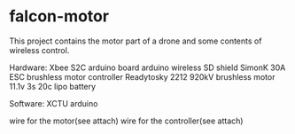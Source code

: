 # falcon-motor
This project contains the motor part of a drone and some contents of wireless control.

Hardware:
 Xbee S2C
 arduino board
 arduino wireless SD shield
 SimonK 30A ESC brushless motor controller
 Readytosky 2212 920kV brushless motor
 11.1v 3s 20c lipo battery

Software:
XCTU
arduino

wire for the motor(see attach)
wire for the controller(see attach)
